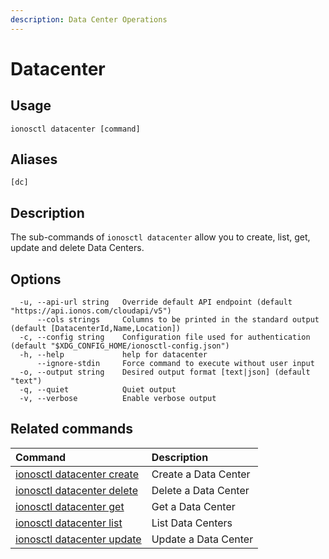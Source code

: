 ```yaml
---
description: Data Center Operations
---
```


# Datacenter

## Usage

```text
ionosctl datacenter [command]
```

## Aliases

```text
[dc]
```

## Description

The sub-commands of `ionosctl datacenter` allow you to create, list, get, update and delete Data Centers.

## Options

```text
  -u, --api-url string   Override default API endpoint (default "https://api.ionos.com/cloudapi/v5")
      --cols strings     Columns to be printed in the standard output (default [DatacenterId,Name,Location])
  -c, --config string    Configuration file used for authentication (default "$XDG_CONFIG_HOME/ionosctl-config.json")
  -h, --help             help for datacenter
      --ignore-stdin     Force command to execute without user input
  -o, --output string    Desired output format [text|json] (default "text")
  -q, --quiet            Quiet output
  -v, --verbose          Enable verbose output
```

## Related commands

| Command | Description |
| :------ | :---------- |
| [ionosctl datacenter create](create.md) | Create a Data Center |
| [ionosctl datacenter delete](delete.md) | Delete a Data Center |
| [ionosctl datacenter get](get.md) | Get a Data Center |
| [ionosctl datacenter list](list.md) | List Data Centers |
| [ionosctl datacenter update](update.md) | Update a Data Center |

